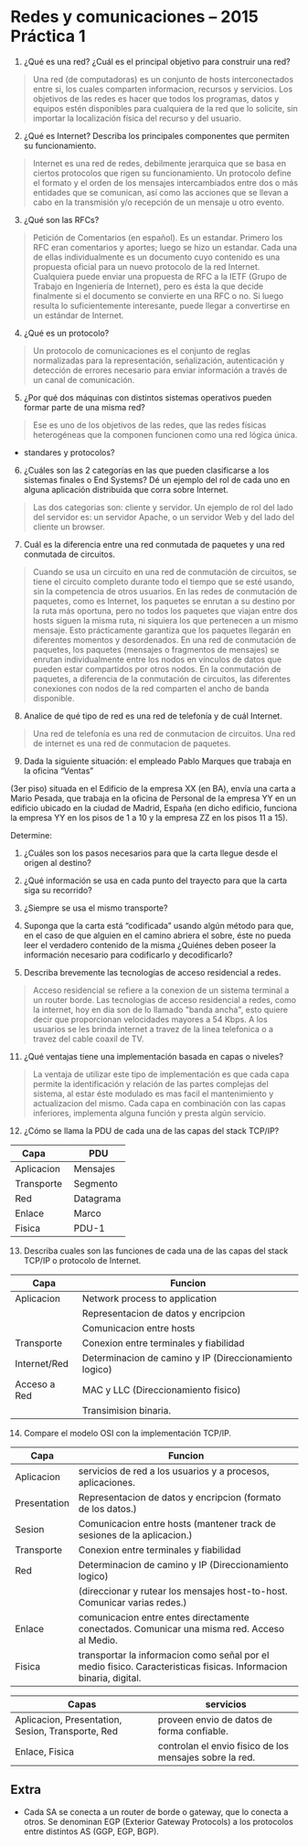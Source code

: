 Redes y comunicaciones – 2015 Práctica 1
========================================


1. ¿Qué es una red? ¿Cuál es el principal objetivo para construir una red?

  > Una red (de computadoras) es un conjunto de hosts interconectados entre si,
  > los cuales comparten informacion, recursos y servicios. Los objetivos de
  > las redes es hacer que todos los programas, datos y equipos estén
  > disponibles para cualquiera de la red que lo solicite, sin importar la
  > localización física del recurso y del usuario.

2. ¿Qué es Internet? Describa los principales componentes que permiten su
funcionamiento.

  > Internet es una red de redes, debilmente jerarquica que se basa en ciertos
  > protocolos que rigen su funcionamiento. Un protocolo define el formato y el
  > orden de los mensajes intercambiados entre dos o más entidades que se
  > comunican, así como las acciones que se llevan a cabo en la transmisión y/o
  > recepción de un mensaje u otro evento.

  <!-- tcp/ip, routers... -->
  <!-- &#45; hardware? -->

3. ¿Qué son las RFCs?

  > Petición de Comentarios (en español). Es un estandar. Primero los RFC eran
  > comentarios y aportes; luego se hizo un estandar. Cada una de ellas
  > individualmente es un documento cuyo contenido es una propuesta oficial
  > para un nuevo protocolo de la red Internet. Cualquiera puede enviar una
  > propuesta de RFC a la IETF (Grupo de Trabajo en Ingeniería de Internet),
  > pero es ésta la que decide finalmente si el documento se convierte en una
  > RFC o no. Si luego resulta lo suficientemente interesante, puede llegar a
  > convertirse en un estándar de Internet.

4. ¿Qué es un protocolo?

  > Un protocolo de comunicaciones es el conjunto de reglas normalizadas para
  > la representación, señalización, autenticación y detección de errores
  > necesario para enviar información a través de un canal de comunicación.

5. ¿Por qué dos máquinas con distintos sistemas operativos pueden formar parte
de una misma red?

  > Ese es uno de los objetivos de las redes, que las redes físicas
  > heterogéneas que la componen funcionen como una red lógica única.

  - standares y protocolos?

6. ¿Cuáles son las 2 categorías en las que pueden clasificarse a los sistemas
finales o End Systems? Dé un ejemplo del rol de cada uno en alguna aplicación
distribuida que corra sobre Internet.

  > Las dos categorias son: cliente y servidor. Un ejemplo de rol del lado del
  > servidor es: un servidor Apache, o un servidor Web y del lado del cliente
  > un browser.

7. Cuál es la diferencia entre una red conmutada de paquetes y una red
conmutada de circuitos.

  > Cuando se usa un circuito en una red de conmutación de circuitos, se tiene
  > el circuito completo durante todo el tiempo que se esté usando, sin la
  > competencia de otros usuarios. En las redes de conmutación de paquetes,
  > como es Internet, los paquetes se enrutan a su destino por la ruta más
  > oportuna, pero no todos los paquetes que viajan entre dos hosts siguen la
  > misma ruta, ni siquiera los que pertenecen a un mismo mensaje. Esto
  > prácticamente garantiza que los paquetes llegarán en diferentes momentos y
  > desordenados. En una red de conmutación de paquetes, los paquetes (mensajes
  > o fragmentos de mensajes) se enrutan individualmente entre los nodos en
  > vínculos de datos que pueden estar compartidos por otros nodos. En la
  > conmutación de paquetes, a diferencia de la conmutación de circuitos, las
  > diferentes conexiones con nodos de la red comparten el ancho de banda
  > disponible.

8. Analice de qué tipo de red es una red de telefonía y de cuál Internet.

  > Una red de telefonía es una red de conmutacion de circuitos.
  > Una red de internet es una red de conmutacion de paquetes.

9. Dada la siguiente situación: el empleado Pablo Marques que trabaja en la
oficina “Ventas”

  (3er piso) situada en el Edificio de la empresa XX (en BA), envía una carta a
  Mario Pesada, que trabaja en la oficina de Personal de la empresa YY en un
  edificio ubicado en la ciudad de Madrid, España (en dicho edificio, funciona la
  empresa YY en los pisos de 1 a 10 y la empresa ZZ en los pisos 11 a 15).

  Determine:

  1. ¿Cuáles son los pasos necesarios para que la carta llegue desde el origen
  al destino?

  2. ¿Qué información se usa en cada punto del trayecto para que la carta siga
  su recorrido?

  3. ¿Siempre se usa el mismo transporte?

  4. Suponga que la carta está “codificada” usando algún método para que, en el
  caso de que alguien en el camino abriera el sobre, éste no pueda leer el
  verdadero contenido de la misma ¿Quiénes deben poseer la información
  necesario para codificarlo y decodificarlo?

10. Describa brevemente las tecnologías de acceso residencial a redes.

  > Acceso residencial se refiere a la conexion de un sistema terminal a un
  > router borde. Las tecnologias de acceso residencial a redes, como la
  > internet, hoy en dia son de lo llamado "banda ancha", esto quiere decir que
  > proporcionan velocidades mayores a 54 Kbps. A los usuarios se les brinda
  > internet a travez de la linea telefonica o a travez del cable coaxil de TV.

11. ¿Qué ventajas tiene una implementación basada en capas o niveles?

  > La ventaja de utilizar este tipo de implementación es que cada capa permite
  > la identificación y relación de las partes complejas del sistema, al estar
  > éste modulado es mas facil el mantenimiento y actualizacion del mismo. Cada
  > capa en combinación con las capas inferiores, implementa alguna función y
  > presta algún servicio.

12. ¿Cómo se llama la PDU de cada una de las capas del stack TCP/IP?


   Capa        |  PDU
  -------------|--------------
  Aplicacion   | Mensajes
  Transporte   | Segmento
  Red          | Datagrama
  Enlace       | Marco
  Fisica       | PDU-1   

13. Describa cuales son las funciones de cada una de las capas del stack TCP/IP
o protocolo de Internet.

  Capa         | Funcion
  -------------|-------------------------------------------------------
  Aplicacion   | Network process to application
               | Representacion de datos y encripcion
               | Comunicacion entre hosts
  Transporte   | Conexion entre terminales y fiabilidad
  Internet/Red | Determinacion de camino y IP (Direccionamiento logico)
  Acceso a Red | MAC y LLC (Direccionamiento fisico)
               | Transimision binaria.

14. Compare el modelo OSI con la implementación TCP/IP.

  Capa           | Funcion
  ---------------|-------------------------------------------------------------------------------------------------------------------
  Aplicacion     | servicios de red a los usuarios y a procesos, aplicaciones.
  Presentation   | Representacion de datos y encripcion (formato de los datos.)
  Sesion         | Comunicacion entre hosts (mantener track de sesiones de la aplicacion.)
  Transporte     | Conexion entre terminales y fiabilidad
  Red            | Determinacion de camino y IP (Direccionamiento logico)
                 | (direccionar y rutear los mensajes host-to-host. Comunicar varias redes.)
  Enlace         | comunicacion entre entes directamente conectados. Comunicar una misma red. Acceso al Medio.
  Fisica         | transportar la informacion como señal por el medio fisico. Caracteristicas fisicas. Informacion binaria, digital.




  Capas                                              | servicios
  -------------------------------------------------- | --------------------------------------------------------
  Aplicacion, Presentation, Sesion, Transporte, Red  | proveen envio de datos de forma confiable.
  Enlace, Fisica                                     | controlan el envio fisico de los mensajes sobre la red.

Extra
-----

  - Cada SA se conecta a un router de borde o gateway, que lo conecta a otros.
    Se denominan EGP (Exterior Gateway Protocols) a los protocolos entre
    distintos AS (GGP, EGP, BGP).
